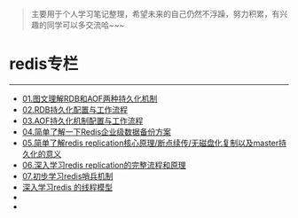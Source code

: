 >主要用于个人学习笔记整理，希望未来的自己仍然不浮躁，努力积累，有兴趣的同学可以多交流哈~~~

# redis专栏

* * *


* [01.图文理解RDB和AOF两种持久化机制](https://www.cnblogs.com/mrmirror/p/13576342.html)
* [02.RDB持久化配置与工作流程](https://www.cnblogs.com/mrmirror/p/13581109.html)
* [03.AOF持久化机制配置与工作流程](https://www.cnblogs.com/mrmirror/p/13581116.html)
* [04.简单了解一下Redis企业级数据备份方案](https://www.cnblogs.com/mrmirror/p/13583225.html)
* [05.简单了解redis replication核心原理/断点续传/无磁盘化复制以及master持久化的意义](https://www.cnblogs.com/mrmirror/p/13583715.html)
* [06.深入学习redis replication的完整流程和原理](https://www.cnblogs.com/mrmirror/p/13584707.html)
* [07.初步学习redis哨兵机制](https://www.cnblogs.com/mrmirror/p/13592512.html)
* [深入学习redis 的线程模型](https://www.cnblogs.com/mrmirror/p/13587311.html)
* []()
* []()
